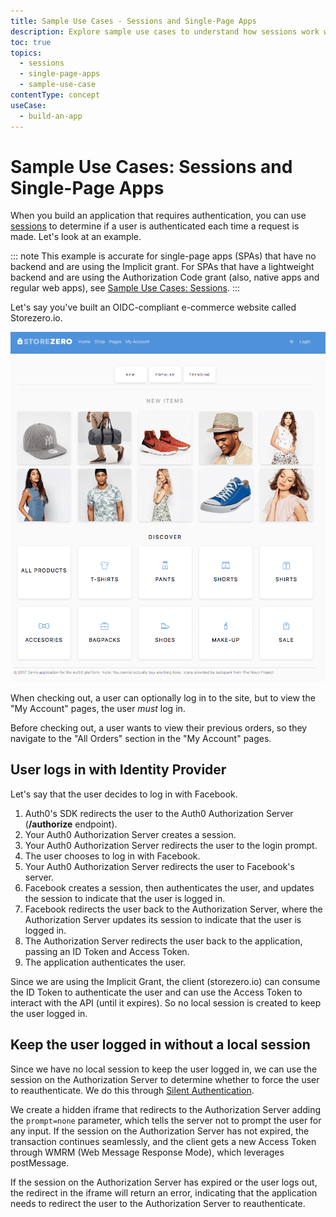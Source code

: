 ```yaml
---
title: Sample Use Cases - Sessions and Single-Page Apps
description: Explore sample use cases to understand how sessions work with single-page applications (SPAs) that have no backend and authentication in Auth0.
toc: true
topics:
  - sessions
  - single-page-apps
  - sample-use-case
contentType: concept
useCase:
  - build-an-app
---
```

# Sample Use Cases: Sessions and Single-Page Apps

When you build an application that requires authentication, you can use [sessions](/sessions) to determine if a user is authenticated each time a request is made. Let's look at an example. 

::: note
This example is accurate for single-page apps (SPAs) that have no backend and are using the Implicit grant. For SPAs that have a lightweight backend and are using the Authorization Code grant (also, native apps and regular web apps), see [Sample Use Cases: Sessions](/sessions/concepts/use-cases-sessions).
:::

Let's say you've built an OIDC-compliant e-commerce website called Storezero.io. 

![View Sample Web Site: Storezero.io](/media/articles/sessions/use-case-storezero.png)

When checking out, a user can optionally log in to the site, but to view the "My Account" pages, the user _must_ log in.

Before checking out, a user wants to view their previous orders, so they navigate to the "All Orders" section in the "My Account" pages.

## User logs in with Identity Provider

Let's say that the user decides to log in with Facebook. 

1. Auth0's SDK redirects the user to the Auth0 Authorization Server (**/authorize** endpoint).
2. Your Auth0 Authorization Server creates a session.
3. Your Auth0 Authorization Server redirects the user to the login prompt.
4. The user chooses to log in with Facebook. 
5. Your Auth0 Authorization Server redirects the user to Facebook's server.
6. Facebook creates a session, then authenticates the user, and updates the session to indicate that the user is logged in.
7. Facebook redirects the user back to the Authorization Server, where the Authorization Server updates its session to indicate that the user is logged in.
8. The Authorization Server redirects the user back to the application, passing an ID Token and Access Token.
9. The application authenticates the user.

Since we are using the Implicit Grant, the client (storezero.io) can consume the ID Token to authenticate the user and can use the Access Token to interact with the API (until it expires). So no local session is created to keep the user logged in.

## Keep the user logged in without a local session

Since we have no local session to keep the user logged in, we can use the session on the Authorization Server to determine whether to force the user to reauthenticate. We do this through [Silent Authentication](/api-auth/tutorials/silent-authentication).

We create a hidden iframe that redirects to the Authorization Server adding the `prompt=none` parameter, which tells the server not to prompt the user for any input. If the session on the Authorization Server has not expired, the transaction continues seamlessly, and the client gets a new Access Token through WMRM (Web Message Response Mode), which leverages postMessage.

If the session on the Authorization Server has expired or the user logs out, the redirect in the iframe will return an error, indicating that the application needs to redirect the user to the Authorization Server to reauthenticate.